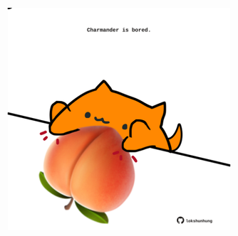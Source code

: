 <!-- built at 11/04/2024, 20:00:54 UTC -->
<p align="center">
  <img width="500" height="500" src="./ReadmeImage.svg">
</p>
